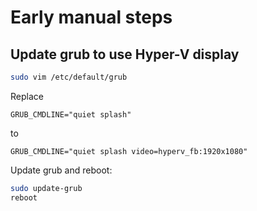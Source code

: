 # Early manual steps

## Update grub to use Hyper-V display

```bash
sudo vim /etc/default/grub
```

Replace
```
GRUB_CMDLINE="quiet splash"
```
to
```
GRUB_CMDLINE="quiet splash video=hyperv_fb:1920x1080"
```

Update grub and reboot:

```bash
sudo update-grub
reboot
```
